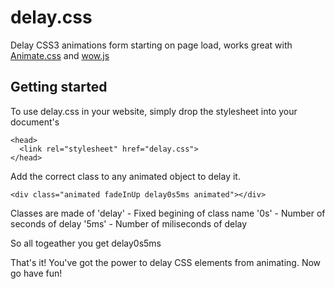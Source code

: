 delay.css
=========

Delay CSS3 animations form starting on page load, works great with [Animate.css][1] and [wow.js][2] 


Getting started
---------------

To use delay.css in your website, simply drop the stylesheet into your document's <head>

    <head>
      <link rel="stylesheet" href="delay.css">
    </head>

Add the correct class to any animated object to delay it.

    <div class="animated fadeInUp delay0s5ms animated"></div>

Classes are made of 
'delay' - Fixed begining of class name
'0s' - Number of seconds of delay 
'5ms' - Number of miliseconds of delay

So all togeather you get delay0s5ms

That's it! You've got the power to delay CSS elements from animating. Now go have fun! 


  [1]: https://github.com/daneden/animate.css
  [2]: https://github.com/matthieua/WOW

